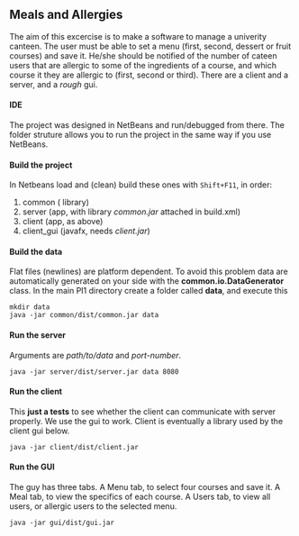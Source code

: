 ## Meals and Allergies

The aim of this excercise is to make a software to manage a univerity canteen. The user must be able to set a menu (first, second, dessert or fruit courses) and save it. He/she should be notified of the number of cateen users that are allergic to some of the ingredients of a course, and which course it they are allergic to (first, second or third). There are a client and a server, and a *rough* gui. 

#### IDE

The project was designed in NetBeans and run/debugged from there. The folder struture allows you to run the project in the same way if you use NetBeans.

#### Build the project

In Netbeans load and (clean) build these ones with `Shift+F11`, in order:

1. common ( library)
2. server (app, with library *common.jar* attached in build.xml)
3. client (app, as above)
4. client_gui (javafx, needs *client.jar*)

#### Build the data

Flat files (newlines) are platform dependent. To avoid this problem data are automatically generated on your side with the  **common.io.DataGenerator** class.  In the main PI1 directory create a folder called **data**, and execute this

	mkdir data
	java -jar common/dist/common.jar data

#### Run the server

Arguments are *path/to/data* and *port-number*.

	java -jar server/dist/server.jar data 8080

#### Run the client

This **just a tests** to see whether the client can communicate with server properly. We use the gui to work. Client is eventually a library used by the client gui below.

	java -jar client/dist/client.jar 

#### Run the GUI 

The guy has three tabs. A Menu tab, to select four courses and save it. A Meal tab, to view the specifics of each course. A Users tab, to view all users, or allergic users to the selected menu.

	java -jar gui/dist/gui.jar


